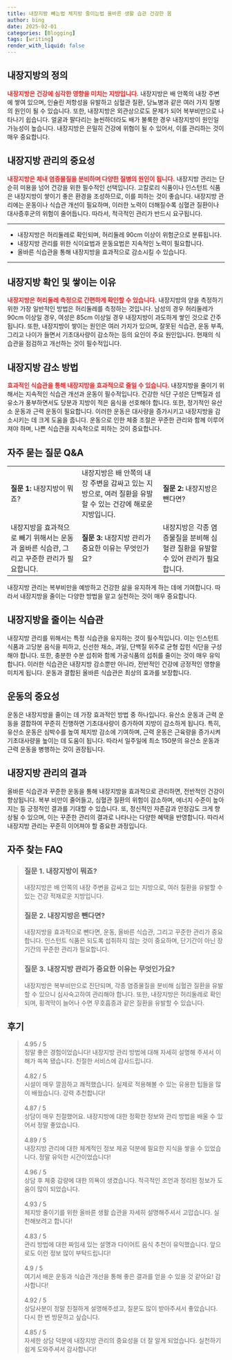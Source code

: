 ```yaml
---
title: 내장지방 빼는법 체지방 줄이는법 올바른 생활 습관 건강한 몸
author: bing
date: 2025-02-01
categories: [Blogging]
tags: [writing]
render_with_liquid: false
---
```



<h2 id='내장지방_정의'>내장지방의 정의</h2>

<p><b><span style="color: #ee2323;">내장지방은 건강에 심각한 영향을 미치는 지방입니다.</span></b> 내장지방은 배 안쪽의 내장 주변에 쌓여 있으며, 인슐린 저항성을 유발하고 심혈관 질환, 당뇨병과 같은 여러 가지 질병의 원인이 될 수 있습니다. 또한, 내장지방은 외관상으로도 문제가 되어 복부비만으로 나타나기 쉽습니다. 얼굴과 팔다리는 늘씬하더라도 배가 불룩한 경우 내장지방이 원인일 가능성이 높습니다. 내장지방은 은밀히 건강에 위협이 될 수 있어서, 이를 관리하는 것이 매우 중요합니다.</p>

<h2 id='내장지방의_중요성'>내장지방 관리의 중요성</h2>

<p><b><span style="color: #ee2323;">내장지방은 체내 염증물질을 분비하며 다양한 질병의 원인이 됩니다.</span></b> 내장지방 관리는 단순히 미용을 넘어 건강을 위한 필수적인 선택입니다. 고칼로리 식품이나 인스턴트 식품은 내장지방이 쌓이기 좋은 환경을 조성하므로, 이를 피하는 것이 좋습니다. 내장지방 관리에는 운동이나 식습관 개선이 필요하며, 이러한 노력이 더해질수록 심혈관 질환이나 대사증후군의 위험이 줄어듭니다. 따라서, 적극적인 관리가 반드시 요구됩니다.</p>

<hr />

<ul>
    <li>내장지방은 허리둘레로 확인되며, 허리둘레 90cm 이상이 위험군으로 분류됩니다.</li>
    <li>내장지방 관리를 위한 식이요법과 운동요법은 지속적인 노력이 필요합니다.</li>
    <li>올바른 식습관을 통해 내장지방을 효과적으로 감소시킬 수 있습니다.</li>
</ul>

<hr />

<h2 id='내장지방_확인방법'>내장지방 확인 및 쌓이는 이유</h2>

<p><b><span style="color: #ee2323;">내장지방은 허리둘레 측정으로 간편하게 확인할 수 있습니다.</span></b> 내장지방의 양을 측정하기 위한 가장 일반적인 방법은 허리둘레를 측정하는 것입니다. 남성의 경우 허리둘레가 90cm 이상일 경우, 여성은 85cm 이상일 경우 내장지방이 과도하게 쌓인 것으로 간주됩니다. 또한, 내장지방이 쌓이는 원인은 여러 가지가 있으며, 잘못된 식습관, 운동 부족, 그리고 나이가 들면서 기초대사량이 감소하는 등의 요인이 주요 원인입니다. 현재의 식습관을 점검하고 개선하는 것이 필수적입니다.</p>

<h2 id='내장지방_감소법'>내장지방 감소 방법</h2>

<p><b><span style="color: #ee2323;">효과적인 식습관을 통해 내장지방을 효과적으로 줄일 수 있습니다.</span></b> 내장지방을 줄이기 위해서는 지속적인 식습관 개선과 운동이 필수적입니다. 건강한 식단 구성은 단백질과 섬유소가 풍부하면서도 당분과 지방이 적은 음식을 선호해야 합니다. 또한, 정기적인 유산소 운동과 근력 운동이 필요합니다. 이러한 운동은 대사량을 증가시키고 내장지방을 감소시키는 데 크게 도움을 줍니다. 운동으로 인한 체중 조절은 꾸준한 관리와 함께 이루어져야 하며, 나쁜 식습관을 지속적으로 피하는 것이 중요합니다.</p>

<h2 id='질문과_답변'>자주 묻는 질문 Q&A</h2>

<table>
    <tr>
        <td><b>질문 1:</b> 내장지방이 뭐죠?</td>
        <td>내장지방은 배 안쪽의 내장 주변을 감싸고 있는 지방으로, 여러 질환을 유발할 수 있는 건강에 해로운 지방입니다.</td>
        <td><b>질문 2:</b> 내장지방은 뺀다면?</td>
    </tr>
    <tr>
        <td>내장지방을 효과적으로 빼기 위해서는 운동과 올바른 식습관, 그리고 꾸준한 관리가 필요합니다.</td>
        <td><b>질문 3:</b> 내장지방 관리가 중요한 이유는 무엇인가요?</td>
        <td>내장지방은 각종 염증물질을 분비해 심혈관 질환을 유발할 수 있어 관리가 필요합니다.</td>
    </tr>
</table>

<p>내장지방 관리는 복부비만을 예방하고 건강한 삶을 유지하게 하는 데에 기여합니다. 따라서 내장지방을 줄이는 다양한 방법을 알고 실천하는 것이 매우 중요합니다.</p>

<h2 id='내장지방의_식습관'>내장지방을 줄이는 식습관</h2>

<p>내장지방 관리를 위해서는 특정 식습관을 유지하는 것이 필수적입니다. 이는 인스턴트 식품과 고당분 음식을 피하고, 신선한 채소, 과일, 단백질 위주로 균형 잡힌 식단을 구성해야 합니다. 또한, 충분한 수분 섭취와 함께 가공식품의 섭취를 줄이는 것이 매우 유익합니다. 이러한 식습관은 내장지방 감소뿐만 아니라, 전반적인 건강에 긍정적인 영향을 미치게 됩니다. 운동과 결합된 올바른 식습관은 최상의 효과를 보장합니다.</p>

<h2 id='운동의_중요성'>운동의 중요성</h2>

<p>운동은 내장지방을 줄이는 데 가장 효과적인 방법 중 하나입니다. 유산소 운동과 근력 운동을 결합하여 꾸준히 진행하면 기초대사량이 증가하여 지방이 감소하게 됩니다. 특히, 유산소 운동은 심박수를 높여 체지방 감소에 기여하며, 근력 운동은 근육량을 증가시켜 기초대사량을 높이는 데 도움이 됩니다. 따라서 일주일에 최소 150분의 유산소 운동과 근력 운동을 병행하는 것이 권장됩니다.</p>

<h2 id='내장지방_관리의_결과'>내장지방 관리의 결과</h2>

<p>올바른 식습관과 꾸준한 운동을 통해 내장지방을 효과적으로 관리하면, 전반적인 건강이 향상됩니다. 복부 비만이 줄어들고, 심혈관 질환의 위험이 감소하며, 에너지 수준이 높아지는 등 긍정적인 결과를 기대할 수 있습니다. 또, 정신적인 자존감과 안정감도 크게 향상될 수 있으며, 이는 꾸준한 관리의 결과로 나타나는 다양한 혜택을 반영합니다. 따라서 내장지방 관리는 꾸준히 이어져야 할 중요한 과정입니다.</p>


<h2 id='자주_찾는_FAQ'>자주 찾는 FAQ</h2>
<div itemscope="" itemtype="https://schema.org/FAQPage"> 
<blockquote> 
<div itemscope="" itemprop="mainEntity" itemtype="https://schema.org/Question"> 
<h3 itemprop="name">질문 1. 내장지방이 뭐죠?</h3> 
<div itemscope="" itemprop="acceptedAnswer" itemtype="https://schema.org/Answer"> 
<span itemprop="text"> 
<p>내장지방은 배 안쪽의 내장 주변을 감싸고 있는 지방으로, 여러 질환을 유발할 수 있는 건강 적재로운 지방입니다.</p> 
</span> 
</div> 
</div> 
<div itemscope="" itemprop="mainEntity" itemtype="https://schema.org/Question"> 
<h3 itemprop="name">질문 2. 내장지방은 뺀다면?</h3> 
<div itemscope="" itemprop="acceptedAnswer" itemtype="https://schema.org/Answer"> 
<span itemprop="text"> 
<p>내장지방을 효과적으로 뺀다면, 운동, 올바른 식습관, 그리고 꾸준한 관리가 중요합니다. 인스턴트 식품은 되도록 섭취하지 않는 것이 중요하며, 단기간이 아닌 장기간의 꾸준한 관리가 필요합니다.</p> 
</span> 
</div> 
</div> 
<div itemscope="" itemprop="mainEntity" itemtype="https://schema.org/Question"> 
<h3 itemprop="name">질문 3. 내장지방 관리가 중요한 이유는 무엇인가요?</h3> 
<div itemscope="" itemprop="acceptedAnswer" itemtype="https://schema.org/Answer"> 
<span itemprop="text"> 
<p>내장지방은 복부비만으로 진단되며, 각종 염증물질을 분비해 심혈관 질환을 유발할 수 있으니 심사숙고하여 관리해야 합니다. 또한, 내장지방은 허리둘레로 확인되며, 횡격막이 늘어나 수면 무호흡증과 같은 질환을 유발할 수 있습니다.</p> 
</span> 
</div> 
</div> 
</blockquote> 
</div>
<h2 id='후기'>후기</h2>
<div itemscope itemtype="https://schema.org/Product">
  <blockquote>
  <div itemprop="review" itemscope itemtype="https://schema.org/Review">
      <div itemprop="reviewRating" itemscope itemtype="https://schema.org/Rating"> <span itemprop="ratingValue">4.95</span> / <span itemprop="bestRating">5</span> </div>
      <span itemprop="reviewBody">정말 좋은 경험이었습니다! 내장지방 관리 방법에 대해 자세히 설명해 주셔서 이해가 쏙쏙 됐습니다. 친절한 서비스에 감사드립니다.</span>
  </div>
  <br>
  <div itemprop="review" itemscope itemtype="https://schema.org/Review">
      <div itemprop="reviewRating" itemscope itemtype="https://schema.org/Rating"> <span itemprop="ratingValue">4.82</span> / <span itemprop="bestRating">5</span> </div>
      <span itemprop="reviewBody">시설이 매우 깔끔하고 쾌적했습니다. 실제로 적용해볼 수 있는 유용한 팁들을 많이 배웠습니다. 강력 추천합니다!</span>
  </div>
  <br>
  <div itemprop="review" itemscope itemtype="https://schema.org/Review">
      <div itemprop="reviewRating" itemscope itemtype="https://schema.org/Rating"> <span itemprop="ratingValue">4.87</span> / <span itemprop="bestRating">5</span> </div>
      <span itemprop="reviewBody">상담이 매우 친절했어요. 내장지방에 대한 정확한 정보와 관리 방법을 배울 수 있어서 정말 좋았습니다.</span>
  </div>
  <br>
  <div itemprop="review" itemscope itemtype="https://schema.org/Review">
      <div itemprop="reviewRating" itemscope itemtype="https://schema.org/Rating"> <span itemprop="ratingValue">4.89</span> / <span itemprop="bestRating">5</span> </div>
      <span itemprop="reviewBody">내장지방 관리에 대한 체계적인 정보 제공 덕분에 필요한 지식을 쌓을 수 있었습니다. 정말 유익한 시간이었습니다!</span>
  </div>
  <br>
  <div itemprop="review" itemscope itemtype="https://schema.org/Review">
      <div itemprop="reviewRating" itemscope itemtype="https://schema.org/Rating"> <span itemprop="ratingValue">4.96</span> / <span itemprop="bestRating">5</span> </div>
      <span itemprop="reviewBody">상담 후 체중 감량에 대한 의욕이 생겼습니다. 적극적인 조언과 정리된 정보가 도움이 많이 되었습니다.</span>
  </div>
  <br>
  <div itemprop="review" itemscope itemtype="https://schema.org/Review">
      <div itemprop="reviewRating" itemscope itemtype="https://schema.org/Rating"> <span itemprop="ratingValue">4.93</span> / <span itemprop="bestRating">5</span> </div>
      <span itemprop="reviewBody">체지방 줄이기를 위한 올바른 생활 습관을 자세히 설명해주셔서 고맙습니다. 실천해보려고 합니다!</span>
  </div>
  <br>
  <div itemprop="review" itemscope itemtype="https://schema.org/Review">
      <div itemprop="reviewRating" itemscope itemtype="https://schema.org/Rating"> <span itemprop="ratingValue">4.83</span> / <span itemprop="bestRating">5</span> </div>
      <span itemprop="reviewBody">관리 방법에 대한 짜임새 있는 설명과 다이어트 음식 추천이 유익했습니다. 앞으로도 이런 정보 많이 부탁드립니다!</span>
  </div>
  <br>
  <div itemprop="review" itemscope itemtype="https://schema.org/Review">
      <div itemprop="reviewRating" itemscope itemtype="https://schema.org/Rating"> <span itemprop="ratingValue">4.9</span> / <span itemprop="bestRating">5</span> </div>
      <span itemprop="reviewBody">여기서 배운 운동과 식습관 개선을 통해 좋은 결과를 얻을 수 있을 것 같아요! 감사합니다!</span>
  </div>
  <br>
  <div itemprop="review" itemscope itemtype="https://schema.org/Review">
      <div itemprop="reviewRating" itemscope itemtype="https://schema.org/Rating"> <span itemprop="ratingValue">4.92</span> / <span itemprop="bestRating">5</span> </div>
      <span itemprop="reviewBody">상담사분이 정말 친절하게 설명해주셨고, 질문도 많이 받아주셔서 좋았습니다. 다시 한 번 방문하고 싶습니다.</span>
  </div>
  <br>
  <div itemprop="review" itemscope itemtype="https://schema.org/Review">
      <div itemprop="reviewRating" itemscope itemtype="https://schema.org/Rating"> <span itemprop="ratingValue">4.85</span> / <span itemprop="bestRating">5</span> </div>
      <span itemprop="reviewBody">자세한 상담 덕분에 내장지방 관리의 중요성을 더 잘 알게 되었습니다. 실천하기 쉽게 도와주셔서 감사합니다!</span>
  </div>
  </blockquote>
</div>
